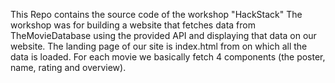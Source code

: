 This Repo contains the source code of the workshop "HackStack" 
The workshop was for building a website that fetches data from TheMovieDatabase using the provided API and displaying that data on our website.
The landing page of our site is index.html from on which all the data is loaded.
For each movie we basically fetch 4 components (the poster, name, rating and overview).
